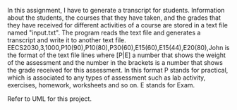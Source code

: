 In this assignment, I have to generate a transcript for students. Information about the students, the courses that they have taken, and the grades that they have received for different activities of a course are stored in a text file named "input.txt". The program reads the text file and generates a transcript and write it to another text file.
EECS2030,3,1000,P10(90),P10(80),P30(60),E15(60),E15(44),E20(80),John is the format of the text file lines where [P|E] a number that shows the weight of the assessment and the number in the brackets is a number that shows the grade received for this assessment. In this format P stands for practical, which is associated to any types of assessment such as lab activity, exercises, homework, worksheets and so on. E stands for Exam.

Refer to UML for this project.
